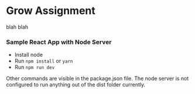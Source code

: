 # Grow Assignment
blah blah

### Sample React App with Node Server

* Install node
* Run `npm install` or `yarn`
* Run `npm run dev`

Other commands are visible in the package.json file. The node server is not configured to run anything out of the dist folder currently.

